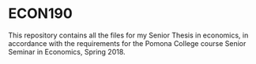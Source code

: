 # ECON190
This repository contains all the files for my Senior Thesis in economics, in accordance with the requirements for the Pomona College course Senior Seminar in Economics, Spring 2018. 
